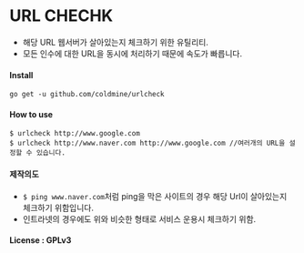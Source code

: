 # URL CHECHK
- 해당 URL 웹서버가 살아있는지 체크하기 위한 유틸리티.
- 모든 인수에 대한 URL을 동시에 처리하기 때문에 속도가 빠릅니다.

#### Install
```
go get -u github.com/coldmine/urlcheck
```

#### How to use
```
$ urlcheck http://www.google.com
$ urlcheck http://www.naver.com http://www.google.com //여러개의 URL을 설정할 수 있습니다.
```

#### 제작의도
- `$ ping www.naver.com`처럼 ping을 막은 사이트의 경우 해당 Url이 살아있는지 체크하기 위함입니다.
- 인트라넷의 경우에도 위와 비슷한 형태로 서비스 운용시 체크하기 위함.

#### License : GPLv3

